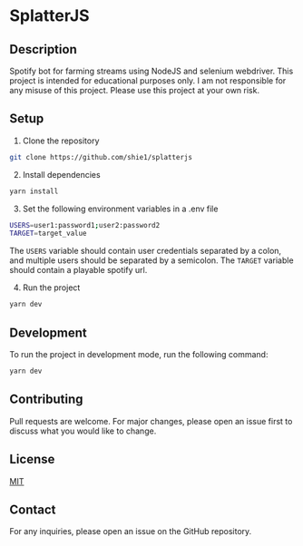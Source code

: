# SplatterJS

## Description

Spotify bot for farming streams using NodeJS and selenium webdriver. This project is intended for educational purposes only. I am not responsible for any misuse of this project. Please use this project at your own risk.

## Setup

1. Clone the repository
```bash
git clone https://github.com/shie1/splatterjs
```

2. Install dependencies
```bash
yarn install
```

3. Set the following environment variables in a .env file
```bash
USERS=user1:password1;user2:password2
TARGET=target_value
```
The `USERS` variable should contain user credentials separated by a colon, and multiple users should be separated by a semicolon.
The `TARGET` variable should contain a playable spotify url.

4. Run the project
```bash
yarn dev
```

## Development

To run the project in development mode, run the following command:
```bash
yarn dev
```

## Contributing

Pull requests are welcome. For major changes, please open an issue first to discuss what you would like to change.

## License

[MIT](https://choosealicense.com/licenses/mit/)

## Contact

For any inquiries, please open an issue on the GitHub repository.